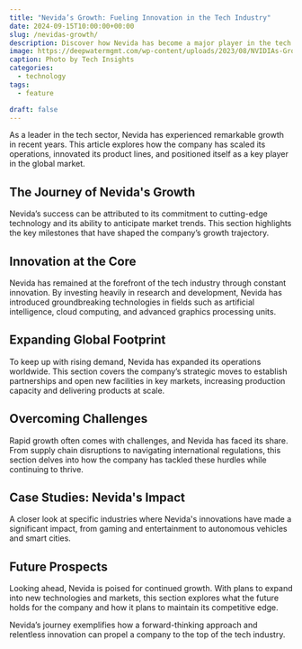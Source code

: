 ```yaml
---
title: "Nevida’s Growth: Fueling Innovation in the Tech Industry"
date: 2024-09-15T10:00:00+00:00
slug: /nevidas-growth/
description: Discover how Nevida has become a major player in the tech industry, driving innovation and scaling operations to meet global demand.
image: https://deepwatermgmt.com/wp-content/uploads/2023/08/NVIDIAs-Growth-Is-Sustainable-Through-2025.png
caption: Photo by Tech Insights
categories:
  - technology
tags:
  - feature

draft: false
---
```


As a leader in the tech sector, Nevida has experienced remarkable growth in recent years. This article explores how the company has scaled its operations, innovated its product lines, and positioned itself as a key player in the global market.

## The Journey of Nevida's Growth

Nevida’s success can be attributed to its commitment to cutting-edge technology and its ability to anticipate market trends. This section highlights the key milestones that have shaped the company’s growth trajectory.

## Innovation at the Core

Nevida has remained at the forefront of the tech industry through constant innovation. By investing heavily in research and development, Nevida has introduced groundbreaking technologies in fields such as artificial intelligence, cloud computing, and advanced graphics processing units.

## Expanding Global Footprint

To keep up with rising demand, Nevida has expanded its operations worldwide. This section covers the company’s strategic moves to establish partnerships and open new facilities in key markets, increasing production capacity and delivering products at scale.

## Overcoming Challenges

Rapid growth often comes with challenges, and Nevida has faced its share. From supply chain disruptions to navigating international regulations, this section delves into how the company has tackled these hurdles while continuing to thrive.

## Case Studies: Nevida's Impact

A closer look at specific industries where Nevida's innovations have made a significant impact, from gaming and entertainment to autonomous vehicles and smart cities.

## Future Prospects

Looking ahead, Nevida is poised for continued growth. With plans to expand into new technologies and markets, this section explores what the future holds for the company and how it plans to maintain its competitive edge.

Nevida’s journey exemplifies how a forward-thinking approach and relentless innovation can propel a company to the top of the tech industry.
